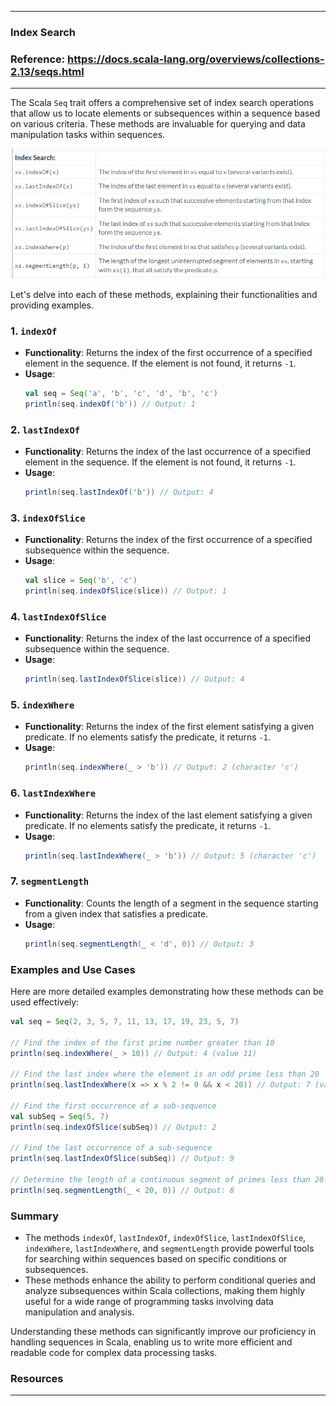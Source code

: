 
---

### Index Search

### Reference: <https://docs.scala-lang.org/overviews/collections-2.13/seqs.html>

---

The Scala `Seq` trait offers a comprehensive set of index search operations that allow us to locate elements or subsequences within a sequence based on various criteria. These methods are invaluable for querying and data manipulation tasks within sequences.

![Index Search](index_search.png "Index Search")

Let's delve into each of these methods, explaining their functionalities and providing examples.

### 1. `indexOf`

- **Functionality**: Returns the index of the first occurrence of a specified element in the sequence. If the element is not found, it returns `-1`.
- **Usage**:
  ```scala
  val seq = Seq('a', 'b', 'c', 'd', 'b', 'c')
  println(seq.indexOf('b')) // Output: 1
  ```

### 2. `lastIndexOf`

- **Functionality**: Returns the index of the last occurrence of a specified element in the sequence. If the element is not found, it returns `-1`.
- **Usage**:
  ```scala
  println(seq.lastIndexOf('b')) // Output: 4
  ```

### 3. `indexOfSlice`

- **Functionality**: Returns the index of the first occurrence of a specified subsequence within the sequence.
- **Usage**:
  ```scala
  val slice = Seq('b', 'c')
  println(seq.indexOfSlice(slice)) // Output: 1
  ```

### 4. `lastIndexOfSlice`

- **Functionality**: Returns the index of the last occurrence of a specified subsequence within the sequence.
- **Usage**:
  ```scala
  println(seq.lastIndexOfSlice(slice)) // Output: 4
  ```

### 5. `indexWhere`

- **Functionality**: Returns the index of the first element satisfying a given predicate. If no elements satisfy the predicate, it returns `-1`.
- **Usage**:
  ```scala
  println(seq.indexWhere(_ > 'b')) // Output: 2 (character 'c')
  ```

### 6. `lastIndexWhere`

- **Functionality**: Returns the index of the last element satisfying a given predicate. If no elements satisfy the predicate, it returns `-1`.
- **Usage**:
  ```scala
  println(seq.lastIndexWhere(_ > 'b')) // Output: 5 (character 'c')
  ```

### 7. `segmentLength`

- **Functionality**: Counts the length of a segment in the sequence starting from a given index that satisfies a predicate.
- **Usage**:
  ```scala
  println(seq.segmentLength(_ < 'd', 0)) // Output: 3
  ```

### Examples and Use Cases

Here are more detailed examples demonstrating how these methods can be used effectively:

```scala
val seq = Seq(2, 3, 5, 7, 11, 13, 17, 19, 23, 5, 7)

// Find the index of the first prime number greater than 10
println(seq.indexWhere(_ > 10)) // Output: 4 (value 11)

// Find the last index where the element is an odd prime less than 20
println(seq.lastIndexWhere(x => x % 2 != 0 && x < 20)) // Output: 7 (value 19)

// Find the first occurrence of a sub-sequence
val subSeq = Seq(5, 7)
println(seq.indexOfSlice(subSeq)) // Output: 2

// Find the last occurrence of a sub-sequence
println(seq.lastIndexOfSlice(subSeq)) // Output: 9

// Determine the length of a continuous segment of primes less than 20 starting from the beginning
println(seq.segmentLength(_ < 20, 0)) // Output: 8
```

### Summary

- The methods `indexOf`, `lastIndexOf`, `indexOfSlice`, `lastIndexOfSlice`, `indexWhere`, `lastIndexWhere`, and `segmentLength` provide powerful tools for searching within sequences based on specific conditions or subsequences.
- These methods enhance the ability to perform conditional queries and analyze subsequences within Scala collections, making them highly useful for a wide range of programming tasks involving data manipulation and analysis.

Understanding these methods can significantly improve our proficiency in handling sequences in Scala, enabling us to write more efficient and readable code for complex data processing tasks.

### Resources

---

